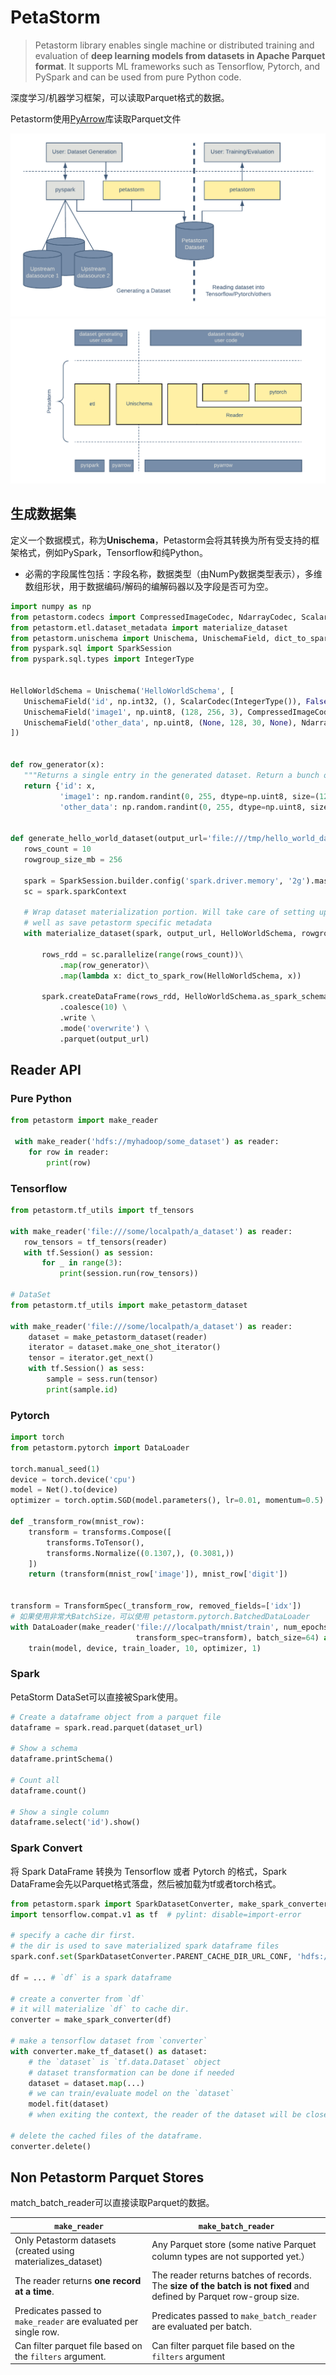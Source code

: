 # PetaStorm

> Petastorm library enables single machine or distributed training and evaluation of **deep learning models from datasets in Apache Parquet format**. It supports ML frameworks such as Tensorflow, Pytorch, and PySpark and can be used from pure Python code.

深度学习/机器学习框架，可以读取Parquet格式的数据。

Petastorm使用[PyArrow](https://arrow.apache.org/docs/python/)库读取Parquet文件

<img src="pics/Petastorm_data_flow.png" alt="Petastorm数据流" style="zoom:80%;" />

<img src="pics/Petastorm_arch.png" alt="Graphic dissecting the structure of Petastorm" style="zoom: 67%;" />

## 生成数据集

定义一个数据模式，称为**Unischema**，Petastorm会将其转换为所有受支持的框架格式，例如PySpark，Tensorflow和纯Python。

- 必需的字段属性包括：字段名称，数据类型（由NumPy数据类型表示），多维数组形状，用于数据编码/解码的编解码器以及字段是否可为空。

```python
import numpy as np
from petastorm.codecs import CompressedImageCodec, NdarrayCodec, ScalarCodec
from petastorm.etl.dataset_metadata import materialize_dataset
from petastorm.unischema import Unischema, UnischemaField, dict_to_spark_row
from pyspark.sql import SparkSession
from pyspark.sql.types import IntegerType


HelloWorldSchema = Unischema('HelloWorldSchema', [
   UnischemaField('id', np.int32, (), ScalarCodec(IntegerType()), False),
   UnischemaField('image1', np.uint8, (128, 256, 3), CompressedImageCodec('png'), False),
   UnischemaField('other_data', np.uint8, (None, 128, 30, None), NdarrayCodec(), False),
])


def row_generator(x):
   """Returns a single entry in the generated dataset. Return a bunch of random values as an example."""
   return {'id': x,
           'image1': np.random.randint(0, 255, dtype=np.uint8, size=(128, 256, 3)),
           'other_data': np.random.randint(0, 255, dtype=np.uint8, size=(4, 128, 30, 3))}


def generate_hello_world_dataset(output_url='file:///tmp/hello_world_dataset'):
   rows_count = 10
   rowgroup_size_mb = 256

   spark = SparkSession.builder.config('spark.driver.memory', '2g').master('local[2]').getOrCreate()
   sc = spark.sparkContext

   # Wrap dataset materialization portion. Will take care of setting up spark environment variables as
   # well as save petastorm specific metadata
   with materialize_dataset(spark, output_url, HelloWorldSchema, rowgroup_size_mb):

       rows_rdd = sc.parallelize(range(rows_count))\
           .map(row_generator)\
           .map(lambda x: dict_to_spark_row(HelloWorldSchema, x))

       spark.createDataFrame(rows_rdd, HelloWorldSchema.as_spark_schema()) \
           .coalesce(10) \
           .write \
           .mode('overwrite') \
           .parquet(output_url)
```

## Reader API

### Pure Python 

```python
from petastorm import make_reader

 with make_reader('hdfs://myhadoop/some_dataset') as reader:
    for row in reader:
        print(row)
```

### Tensorflow

```python
from petastorm.tf_utils import tf_tensors

with make_reader('file:///some/localpath/a_dataset') as reader:
   row_tensors = tf_tensors(reader)
   with tf.Session() as session:
       for _ in range(3):
           print(session.run(row_tensors))

# DataSet 
from petastorm.tf_utils import make_petastorm_dataset

with make_reader('file:///some/localpath/a_dataset') as reader:
    dataset = make_petastorm_dataset(reader)
    iterator = dataset.make_one_shot_iterator()
    tensor = iterator.get_next()
    with tf.Session() as sess:
        sample = sess.run(tensor)
        print(sample.id)
```

### Pytorch

```python
import torch
from petastorm.pytorch import DataLoader

torch.manual_seed(1)
device = torch.device('cpu')
model = Net().to(device)
optimizer = torch.optim.SGD(model.parameters(), lr=0.01, momentum=0.5)

def _transform_row(mnist_row):
    transform = transforms.Compose([
        transforms.ToTensor(),
        transforms.Normalize((0.1307,), (0.3081,))
    ])
    return (transform(mnist_row['image']), mnist_row['digit'])


transform = TransformSpec(_transform_row, removed_fields=['idx'])
# 如果使用非常大BatchSize，可以使用 petastorm.pytorch.BatchedDataLoader
with DataLoader(make_reader('file:///localpath/mnist/train', num_epochs=10,
                            transform_spec=transform), batch_size=64) as train_loader:
    train(model, device, train_loader, 10, optimizer, 1)
```

### Spark

PetaStorm DataSet可以直接被Spark使用。

```python
# Create a dataframe object from a parquet file
dataframe = spark.read.parquet(dataset_url)

# Show a schema
dataframe.printSchema()

# Count all
dataframe.count()

# Show a single column
dataframe.select('id').show()
```

### Spark Convert

将 Spark DataFrame 转换为 Tensorflow 或者 Pytorch 的格式，Spark DataFrame会先以Parquet格式落盘，然后被加载为tf或者torch格式。

```python
from petastorm.spark import SparkDatasetConverter, make_spark_converter
import tensorflow.compat.v1 as tf  # pylint: disable=import-error

# specify a cache dir first.
# the dir is used to save materialized spark dataframe files
spark.conf.set(SparkDatasetConverter.PARENT_CACHE_DIR_URL_CONF, 'hdfs:/...')

df = ... # `df` is a spark dataframe

# create a converter from `df`
# it will materialize `df` to cache dir.
converter = make_spark_converter(df)

# make a tensorflow dataset from `converter`
with converter.make_tf_dataset() as dataset:
    # the `dataset` is `tf.data.Dataset` object
    # dataset transformation can be done if needed
    dataset = dataset.map(...)
    # we can train/evaluate model on the `dataset`
    model.fit(dataset)
    # when exiting the context, the reader of the dataset will be closed

# delete the cached files of the dataframe.
converter.delete()
```



## Non Petastorm Parquet Stores

match_batch_reader可以直接读取Parquet的数据。

| `make_reader`                                                | `make_batch_reader`                                          |
| ------------------------------------------------------------ | ------------------------------------------------------------ |
| Only Petastorm datasets (created using materializes_dataset) | Any Parquet store (some native Parquet column types are not supported yet.） |
| The reader returns **one record at a time**.                 | The reader returns batches of records. The **size of the batch is not fixed** and defined by Parquet row-group size. |
| Predicates passed to `make_reader` are evaluated per single row. | Predicates passed to `make_batch_reader` are evaluated per batch. |
| Can filter parquet file based on the `filters` argument.     | Can filter parquet file based on the `filters` argument      |